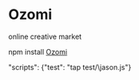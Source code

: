 # Ozomi
online creative market


npm install <a href="/desktop/Ozomi/jason.json"> Ozomi </a>


  "scripts": {"test": "tap test/\jason.js"}


